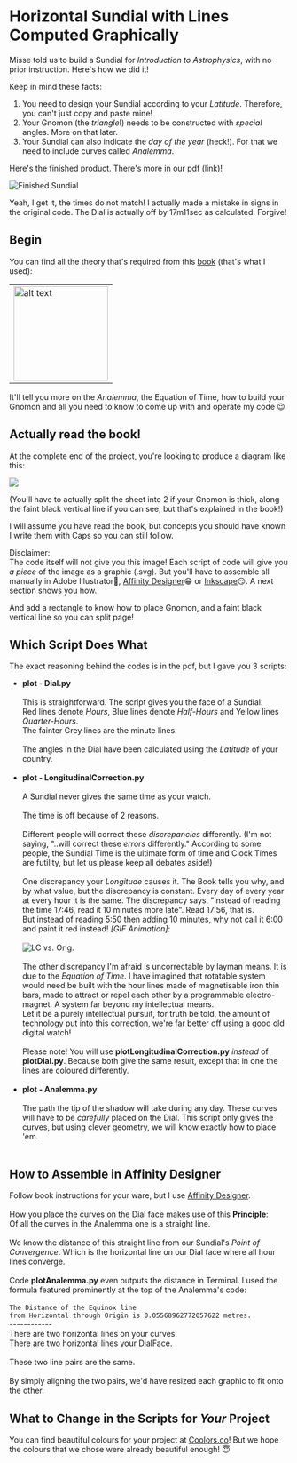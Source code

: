 # Horizontal Sundial with Lines Computed Graphically

Misse told us to build a Sundial for *Introduction to Astrophysics*, with no prior instruction. Here's how we did it!

Keep in mind these facts:
1. You need to design your Sundial according to your _Latitude_. Therefore, you can't just copy and paste mine!
2. Your Gnomon (the _triangle_!) needs to be constructed with _special_ angles. More on that later.
3. Your Sundial can also indicate the _day of the year_ (heck!). For that we need to include curves called _Analemma_.

Here's the finished product. There's more in our pdf (link)!


![Finished Sundial](https://i.imgur.com/uYcVIGa.jpg)

Yeah, I get it, the times do not match! I actually made a mistake in signs in the original code. The Dial is actually off by 17m11sec as calculated. Forgive!

## Begin

You can find all the theory that's required from this [book](https://www.amazon.com/Sundials-Theory-Construction-Albert-Waugh/dp/0486229475) (that's what I used):

<table> 
    <tr>
        <td>
            <img src="https://images-na.ssl-images-amazon.com/images/I/51kt5nWqYhL._SX313_BO1,204,203,200_.jpg" alt="alt text" width="170">
        </td>
    </tr> 
</table>

It'll tell you more on the _Analemma_, the Equation of Time, how to build your Gnomon and all you need to know to come up with and operate my code 😉

## Actually read the book!

At the complete end of the project, you're looking to produce a diagram like this:

![](https://i.imgur.com/UNu43jX.jpeg)

(You'll have to actually split the sheet into 2 if your Gnomon is thick, along the faint black vertical line if you can see, but that's explained in the book!)

I will assume you have read the book, but concepts you should have known I write them with Caps so you can still follow.

Disclaimer:<br> 
The code itself will not give you this image! Each script of code will give you _a piece_ of the image as a graphic (.svg). But you'll have to assemble all manually in Adobe Illustrator🤮, [Affinity Designer](https://affinity.serif.com/en-us/designer/)😁 or [Inkscape](https://inkscape.org/release/inkscape-1.1/)😏.
A next section shows you how.

And add a rectangle to know how to place Gnomon, and a faint black vertical line so you can split page!


## Which Script Does What

The exact reasoning behind the codes is in the pdf, but I gave you 3 scripts:
* **plot - Dial.py**<br><br>
 This is straightforward. The script gives you the face of a Sundial. <br>
 Red lines denote *Hours*, Blue lines denote *Half-Hours* and Yellow lines *Quarter-Hours*.<br>
 The fainter Grey lines are the minute lines.<br><br>
 The angles in the Dial have been calculated using the *Latitude* of your country.<br><br>
* **plot - LongitudinalCorrection.py**<br><br>
 A Sundial never gives the same time as your watch.<br><br>
 The time is off because of 2 reasons.<br><br>
 Different people will correct these _discrepancies_ differently. (I'm not saying, "..will correct these _errors_ differently." According to some people, the Sundial Time is the ultimate form of time and Clock Times are futility, but let us please keep all debates aside!)<br><br>
 One discrepancy your *Longitude* causes it. The Book tells you why, and by what value, but the discrepancy is constant. Every day of every year at every hour it is the same. The discrepancy says, "instead of reading the time 17:46, read it 10 minutes more late". Read 17:56, that is.<br>
 But instead of reading 5:50 then adding 10 minutes, why not call it 6:00 and paint it red instead! *[GIF Animation]*:<br><br>
 ![LC vs. Orig.](https://i.imgur.com/hCajgpy.gif)<br><br>
 The other discrepancy I'm afraid is uncorrectable by layman means. It is due to the *Equation of Time*. I have imagined that rotatable system would need be built with the hour lines made of magnetisable iron thin bars, made to attract or repel each other by a programmable electro-magnet. A system far beyond my intellectual means.<br>
 Let it be a purely intellectual pursuit, for truth be told, the amount of technology put into this correction, we're far better off using a good old digital watch!<br><br>
 Please note! You will use **plotLongitudinalCorrection.py** *instead* of **plotDial.py**. Because both give the same result, except that in one the lines are coloured differently.<br><br>
* **plot - Analemma.py**<br><br>
 The path the tip of the shadow will take during any day. These curves will have to be *carefully* placed on the Dial. This script only gives the curves, but using clever geometry, we will know exactly how to place 'em.<br><br> 
## How to Assemble in Affinity Designer

Follow book instructions for your ware, but I use [Affinity Designer](https://affinity.serif.com/en-us/designer/).<br><br>
How you place the curves on the Dial face makes use of this **Principle**:<br> Of all the curves in the Analemma one is a straight line.<br><br>
We know the distance of this straight line from our Sundial's _Point of Convergence_. Which is the horizontal line on our Dial face where all hour lines converge.<br><br>
Code **plotAnalemma.py** even outputs the distance in Terminal. I used the formula featured prominently at the top of the Analemma's code:<br><br>
<code>The Distance of the Equinox line from Horizontal through Origin is 0.05568962772057622 metres.</code><br>
------------<br>
There are two horizontal lines on your curves.<br>
There are two horizontal lines your DialFace.<br><br>
These two line pairs are the same.<br><br>
By simply aligning the two pairs, we'd have resized each graphic to fit onto the other.

## What to Change in the Scripts for _Your_ Project

You can find beautiful colours for your project at [Coolors.co](https://coolors.co/palettes)! But we hope the colours that we chose were already beautiful enough! 😇
